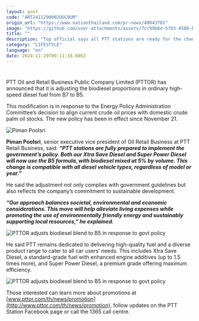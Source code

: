 ```yaml
---
layout: post
code: "ART2411290002OUC0UM"
origin_url: "https://www.nationthailand.com/pr-news/40043701"
image: "https://github.com/user-attachments/assets/7cc99b8d-5703-4580-ba07-b0fe296d570a"
title: ""
description: "Top official says all PTT stations are ready for the change, adding that the new formula will be compatible with all diesel vehicles, regardless of year or model"
category: "LIFESTYLE"
language: "en"
date: 2024-11-29T00:11:18.686Z
---
```


# 











PTT Oil and Retail Business Public Company Limited (PTTOR) has announced that it is adjusting the biodiesel proportions in ordinary high-speed diesel fuel from B7 to B5.



This modification is in response to the Energy Policy Administration Committee’s decision to align current crude oil prices with domestic crude palm oil stocks. The new policy has been in effect since November 21.



  ![Piman Poolsri](https://github.com/user-attachments/assets/0e5657ca-6a2d-4b8a-b40b-891b326b1805)

**Piman Poolsri**, senior executive vice president of Oil Retail Business at PTT Retail Business, said: _**“PTT stations are fully prepared to implement the government’s policy. Both our Xtra Save Diesel and Super Power Diesel will now use the B5 formula, with biodiesel mixed at 5% by volume. This change is compatible with all diesel vehicle types, regardless of model or year.”**_



He said the adjustment not only complies with government guidelines but also reflects the company’s commitment to sustainable development.



_**“Our approach balances societal, environmental and economic considerations. This move will help alleviate living expenses while promoting the use of environmentally friendly energy and sustainably supporting local resources,” he explained.**_



  ![PTTOR adjusts biodiesel blend to B5 in response to govt policy](https://github.com/user-attachments/assets/ae708eab-d2b4-4c6c-a343-89fdd69bb0d1)



He said PTT remains dedicated to delivering high-quality fuel and a diverse product range to cater to all car users’ needs. This includes Xtra Save Diesel, a standard-grade fuel with enhanced engine additives (up to 1.5 times more), and Super Power Diesel, a premium grade offering maximum efficiency.



  ![PTTOR adjusts biodiesel blend to B5 in response to govt policy](https://github.com/user-attachments/assets/f6bfd710-cf22-4367-b847-cb846ff9eda9)

Those interested can learn more about promotions at [www.pttor.com/th/news/promotion](http://www.pttor.com/th/news/promotion), follow updates on the PTT Station Facebook page or call the 1365 call centre.


